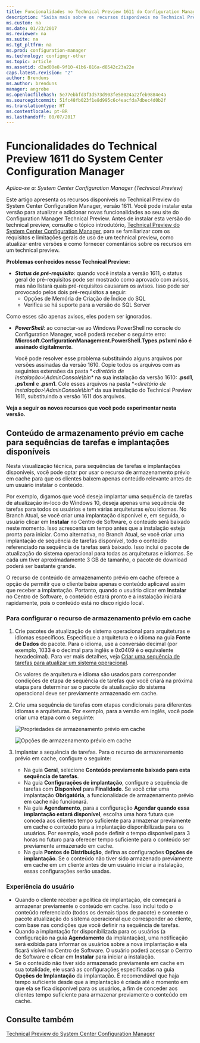 ```yaml
---
title: Funcionalidades no Technical Preview 1611 do Configuration Manager
description: "Saiba mais sobre os recursos disponíveis no Technical Preview do System Center Configuration Manager, versão 1611."
ms.custom: na
ms.date: 01/23/2017
ms.reviewer: na
ms.suite: na
ms.tgt_pltfrm: na
ms.prod: configuration-manager
ms.technology: configmgr-other
ms.topic: article
ms.assetid: d2ad00e8-9f10-41b6-816a-d8542c23a22e
caps.latest.revision: "2"
author: Brenduns
ms.author: brenduns
manager: angrobe
ms.openlocfilehash: 5e77ebbfd3f3d573d903fe58024a22feb9884e4a
ms.sourcegitcommit: 51fc48fb023f1e8d995c6c4eacfda7dbec4d0b2f
ms.translationtype: HT
ms.contentlocale: pt-BR
ms.lasthandoff: 08/07/2017
---
```

# <a name="capabilities-in-technical-preview-1611-for-system-center-configuration-manager"></a>Funcionalidades do Technical Preview 1611 do System Center Configuration Manager

*Aplica-se a: System Center Configuration Manager (Technical Preview)*



Este artigo apresenta os recursos disponíveis no Technical Preview do System Center Configuration Manager, versão 1611. Você pode instalar esta versão para atualizar e adicionar novas funcionalidades ao seu site do Configuration Manager Technical Preview. Antes de instalar esta versão do technical preview, consulte o tópico introdutório, [Technical Preview do System Center Configuration Manager](../../core/get-started/technical-preview.md), para se familiarizar com os requisitos e limitações gerais de uso de um technical preview, como atualizar entre versões e como fornecer comentários sobre os recursos em um technical preview.    

**Problemas conhecidos nesse Technical Preview:**   
- ***Status de pré-requisito***: quando você instala a versão 1611, o status geral de pré-requisitos pode ser mostrado como aprovado com avisos, mas não listará quais pré-requisitos causaram os avisos. Isso pode ser provocado pelos dois pré-requisitos a seguir:
  - Opções de Memória de Criação de Índice do SQL
  - Verifica se há suporte para a versão do SQL Server  

 Como esses são apenas avisos, eles podem ser ignorados.

- ***PowerShell***: ao conectar-se ao Windows PowerShell no console do Configuration Manager, você poderá receber o seguinte erro: **Microsoft.ConfigurationManagement.PowerShell.Types.ps1xml não é assinado digitalmente**.  

   Você pode resolver esse problema substituindo alguns arquivos por versões assinadas da versão 1610. Copie todos os arquivos com as seguintes extensões da pasta **&lt;diretório de instalação>\AdminConsole\bin\** na sua instalação da versão 1610: **.psd1**, **.ps1xml** e **.psm1**. Cole esses arquivos na pasta **&lt;diretório de instalação>\AdminConsole\bin\** da sua instalação do Technical Preview 1611, substituindo a versão 1611 dos arquivos.


**Veja a seguir os novos recursos que você pode experimentar nesta versão.**  

## <a name="pre-cache-content-for-available-deployments-and-task-sequences"></a>Conteúdo de armazenamento prévio em cache para sequências de tarefas e implantações disponíveis
Nesta visualização técnica, para sequências de tarefas e implantações disponíveis, você pode optar por usar o recurso de armazenamento prévio em cache para que os clientes baixem apenas conteúdo relevante antes de um usuário instalar o conteúdo.

Por exemplo, digamos que você deseja implantar uma sequência de tarefas de atualização in-loco do Windows 10, deseja apenas uma sequência de tarefas para todos os usuários e tem várias arquiteturas e/ou idiomas. No Branch Atual, se você criar uma implantação disponível e, em seguida, o usuário clicar em **Instalar** no Centro de Software, o conteúdo será baixado neste momento. Isso acrescenta um tempo antes que a instalação esteja pronta para iniciar. Como alternativa, no Branch Atual, se você criar uma implantação de sequência de tarefas disponível, todo o conteúdo referenciado na sequência de tarefas será baixado. Isso inclui o pacote de atualização do sistema operacional para todas as arquiteturas e idiomas. Se cada um tiver aproximadamente 3 GB de tamanho, o pacote de download poderá ser bastante grande.

O recurso de conteúdo de armazenamento prévio em cache oferece a opção de permitir que o cliente baixe apenas o conteúdo aplicável assim que receber a implantação. Portanto, quando o usuário clicar em **Instalar** no Centro de Software, o conteúdo estará pronto e a instalação iniciará rapidamente, pois o conteúdo está no disco rígido local.

### <a name="to-configure-the-pre-cache-feature"></a>Para configurar o recurso de armazenamento prévio em cache

1. Crie pacotes de atualização de sistema operacional para arquiteturas e idiomas específicos. Especifique a arquitetura e o idioma na guia **Fonte de Dados** do pacote. Para o idioma, use a conversão decimal (por exemplo, 1033 é o decimal para inglês e 0x0409 é o equivalente hexadecimal). Para ver mais detalhes, veja [Criar uma sequência de tarefas para atualizar um sistema operacional](/sccm/osd/deploy-use/create-a-task-sequence-to-upgrade-an-operating-system).

    Os valores de arquitetura e idioma são usados para corresponder condições de etapa de sequência de tarefas que você criará na próxima etapa para determinar se o pacote de atualização do sistema operacional deve ser previamente armazenado em cache.
2. Crie uma sequência de tarefas com etapas condicionais para diferentes idiomas e arquiteturas. Por exemplo, para a versão em inglês, você pode criar uma etapa com o seguinte:

    ![Propriedades de armazenamento prévio em cache](media/precacheproperties2.png)

    ![Opções de armazenamento prévio em cache](media/precacheoptions2.png)  

3. Implantar a sequência de tarefas. Para o recurso de armazenamento prévio em cache, configure o seguinte:
    - Na guia **Geral**, selecione **Conteúdo previamente baixado para esta sequência de tarefas**.
    - Na guia **Configurações de implantação**, configure a sequência de tarefas com **Disponível** para **Finalidade**. Se você criar uma implantação **Obrigatória**, a funcionalidade de armazenamento prévio em cache não funcionará.
    - Na guia **Agendamento**, para a configuração **Agendar quando essa implantação estará disponível**, escolha uma hora futura que conceda aos clientes tempo suficiente para armazenar previamente em cache o conteúdo para a implantação disponibilizada para os usuários. Por exemplo, você pode definir o tempo disponível para 3 horas no futuro para oferecer tempo suficiente para o conteúdo ser previamente armazenado em cache.  
    - Na guia **Pontos de Distribuição**, defina as configurações **Opções de implantação**. Se o conteúdo não tiver sido armazenado previamente em cache em um cliente antes de um usuário iniciar a instalação, essas configurações serão usadas.


### <a name="user-experience"></a>Experiência do usuário
- Quando o cliente receber a política de implantação, ele começará a armazenar previamente o conteúdo em cache. Isso inclui todo o conteúdo referenciado (todos os demais tipos de pacote) e somente o pacote atualização do sistema operacional que corresponder ao cliente, com base nas condições que você definir na sequência de tarefas.
- Quando a implantação for disponibilizada para os usuários (a configuração na guia **Agendamento** da implantação), uma notificação será exibida para informar os usuários sobre a nova implantação e ela ficará visível no Centro de Software. O usuário poderá acessar o Centro de Software e clicar em **Instalar** para iniciar a instalação.
- Se o conteúdo não tiver sido armazenado previamente em cache em sua totalidade, ele usará as configurações especificadas na guia **Opções de Implantação** da implantação. É recomendável que haja tempo suficiente desde que a implantação é criada até o momento em que ela se fica disponível para os usuários, a fim de conceder aos clientes tempo suficiente para armazenar previamente o conteúdo em cache.


## <a name="see-also"></a>Consulte também
[Technical Preview do System Center Configuration Manager](../../core/get-started/technical-preview.md)
